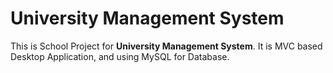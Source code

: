 # University Management System

This is School Project for **University Management System**.
It is MVC based Desktop Application, and using MySQL for Database.
